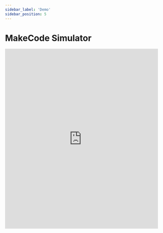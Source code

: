 ```yaml
---
sidebar_label: 'Demo'
sidebar_position: 5
---
```


# MakeCode Simulator

<div style="position:relative;height:0;padding-bottom:117.6%;overflow:hidden;"><iframe style="position:absolute;top:0;left:0;width:100%;height:100%;" src="https://arcade.makecode.com/---run?id=_ay47z3Yy0TrT" allowfullscreen="allowfullscreen" sandbox="allow-popups allow-forms allow-scripts allow-same-origin" frameborder="0"></iframe></div>

